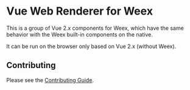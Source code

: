 # Vue Web Renderer for Weex

This is a group of Vue 2.x components for Weex, which have the same behavior with the Weex built-in components on the native.

It can be run on the browser only based on Vue 2.x (without Weex).

## Contributing

Please see the [Contributing Guide](https://github.com/Hanks10100/weex/issues/10).
